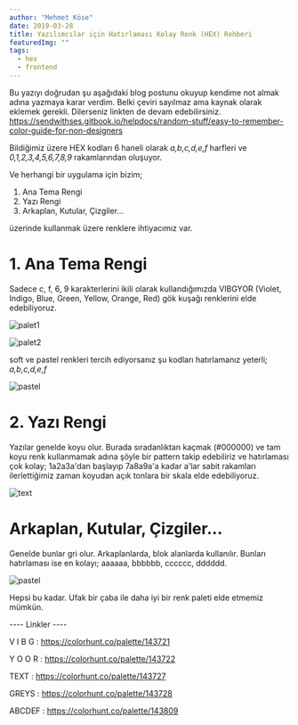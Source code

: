 ```yaml
---
author: "Mehmet Köse"
date: 2019-03-28
title: Yazılımcılar için Hatırlaması Kolay Renk (HEX) Rehberi
featuredImg: ""
tags: 
  - hex
  - frontend
---
```


Bu yazıyı doğrudan şu aşağıdaki blog postunu okuyup kendime not almak adına yazmaya karar verdim. Belki  çeviri sayılmaz ama kaynak olarak eklemek gerekli. Dilerseniz linkten de devam edebilirsiniz.
https://sendwithses.gitbook.io/helpdocs/random-stuff/easy-to-remember-color-guide-for-non-designers


Bildiğimiz üzere HEX kodları 6 haneli olarak *a,b,c,d,e,f* harfleri ve *0,1,2,3,4,5,6,7,8,9* rakamlarından oluşuyor.

Ve herhangi bir uygulama için bizim;

1. Ana Tema Rengi
2. Yazı Rengi
3. Arkaplan, Kutular, Çizgiler...

üzerinde kullanmak üzere renklere ihtiyacımız var. 

# 1. Ana Tema Rengi

Sadece c, f, 6, 9 karakterlerini ikili olarak kullandığımızda VIBGYOR (Violet, Indigo, Blue, Green, Yellow, Orange, Red) gök kuşağı renklerini elde edebiliyoruz. 

![palet1](https://blobscdn.gitbook.com/v0/b/gitbook-28427.appspot.com/o/assets%2F-LUFI_-_gHZ4pIVzoRlq%2F-L_bOd9rj2aX7LMVYlPE%2F-L_bfD6ToOq1hVYa1KdV%2FVIBG.png?alt=media&token=cbb4cdad-b88d-41f9-8c93-deef497d89d0)

![palet2](https://blobscdn.gitbook.com/v0/b/gitbook-28427.appspot.com/o/assets%2F-LUFI_-_gHZ4pIVzoRlq%2F-L_bOd9rj2aX7LMVYlPE%2F-L_bfI-npsXbpu-N2oQS%2FYOOR.png?alt=media&token=f00c3544-2239-487f-a67a-0e45c5952691)

soft ve pastel renkleri tercih ediyorsanız şu kodları hatırlamanız yeterli; *a,b,c,d,e,f*

![pastel](https://blobscdn.gitbook.com/v0/b/gitbook-28427.appspot.com/o/assets%2F-LUFI_-_gHZ4pIVzoRlq%2F-L_f57A2_Pn5qIm_7zhd%2F-L_fFEz3HiuF56FdXXvW%2FABCDEF.png?alt=media&token=f4f66d87-c598-49a1-8bfa-33a243f84f82)

# 2. Yazı Rengi

Yazılar genelde koyu olur. Burada sıradanlıktan kaçmak (#000000) ve tam koyu renk kullanmamak adına şöyle bir pattern takip edebiliriz ve hatırlaması çok kolay; 1a2a3a'dan başlayıp 7a8a9a'a kadar a'lar sabit rakamları ilerlettiğimiz zaman koyudan açık tonlara bir skala elde edebiliyoruz. 

![text](https://blobscdn.gitbook.com/v0/b/gitbook-28427.appspot.com/o/assets%2F-LUFI_-_gHZ4pIVzoRlq%2F-L_bOd9rj2aX7LMVYlPE%2F-L_biYb4pXHYiy3qCwOH%2FTEXT.png?alt=media&token=fa766672-82d4-49be-a8fc-1e1f9a35a2cb)



# Arkaplan, Kutular, Çizgiler...

Genelde bunlar gri olur. Arkaplanlarda, blok alanlarda kullanılır. Bunları hatırlaması ise en kolayı; aaaaaa, bbbbbb, cccccc, dddddd.

![pastel](https://blobscdn.gitbook.com/v0/b/gitbook-28427.appspot.com/o/assets%2F-LUFI_-_gHZ4pIVzoRlq%2F-L_bOd9rj2aX7LMVYlPE%2F-L_bngDe3TB8V2KdsQ6L%2FGREYS.png?alt=media&token=b66786d6-d154-4af0-97ff-ba1a0ee449de)


Hepsi bu kadar. Ufak bir çaba ile daha iyi bir renk paleti elde etmemiz mümkün. 

---- Linkler ----

V I B G : https://colorhunt.co/palette/143721

Y O O R : https://colorhunt.co/palette/143722

TEXT :  https://colorhunt.co/palette/143727

GREYS : https://colorhunt.co/palette/143728

ABCDEF : https://colorhunt.co/palette/143809
